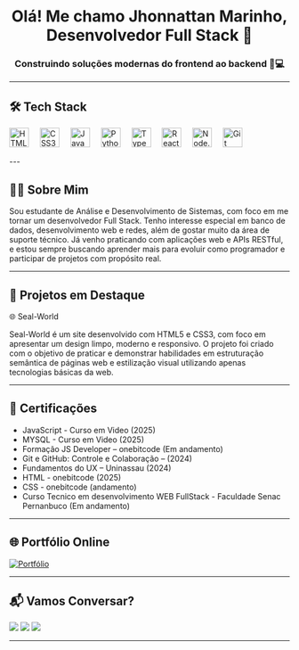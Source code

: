 <h1 align="center">Olá! Me chamo Jhonnattan Marinho, Desenvolvedor Full Stack 🚀</h1>
<h3 align="center">Construindo soluções modernas do frontend ao backend 🧠💻</h3>

---

## 🛠️ Tech Stack

<p align="left">
  <img src="https://cdn.jsdelivr.net/gh/devicons/devicon/icons/html5/html5-original.svg" height="35" alt="HTML5" />
  <img width="12" />
  <img src="https://cdn.jsdelivr.net/gh/devicons/devicon/icons/css3/css3-original.svg" height="35" alt="CSS3" />
  <img width="12" />
  <img src="https://cdn.jsdelivr.net/gh/devicons/devicon/icons/javascript/javascript-original.svg" height="35" alt="JavaScript" />
  <img width="12" />
  <img src="https://cdn.jsdelivr.net/gh/devicons/devicon/icons/python/python-original.svg" height="35" alt="Python" />
  <img width="12" />
  <img src="https://cdn.jsdelivr.net/gh/devicons/devicon/icons/typescript/typescript-original.svg" height="35" alt="TypeScript" />
  <img width="12" />
  <img src="https://cdn.jsdelivr.net/gh/devicons/devicon/icons/react/react-original.svg" height="35" alt="React" />
  <img width="12" />
  <img src="https://cdn.jsdelivr.net/gh/devicons/devicon/icons/nodejs/nodejs-original.svg" height="35" alt="Node.js" />
  <img width="12" />
  <img src="https://cdn.jsdelivr.net/gh/devicons/devicon/icons/git/git-original.svg" height="35" alt="Git" />
</p>
---

## 👨‍💻 Sobre Mim

Sou estudante de Análise e Desenvolvimento de Sistemas, com foco em me tornar um desenvolvedor Full Stack. Tenho interesse especial em banco de dados, desenvolvimento web e redes, além de gostar muito da área de suporte técnico. Já venho praticando com aplicações web e APIs RESTful, e estou sempre buscando aprender mais para evoluir como programador e participar de projetos com propósito real.

---

## 🚀 Projetos em Destaque

🌐 Seal-World

Seal-World é um site desenvolvido com HTML5 e CSS3, com foco em apresentar um design limpo, moderno e responsivo. O projeto foi criado com o objetivo de praticar e demonstrar habilidades em estruturação semântica de páginas web e estilização visual utilizando apenas tecnologias básicas da web.

---

## 📜 Certificações

- JavaScript - Curso em Video (2025)
- MYSQL - Curso em Video (2025)
- Formação JS Developer – onebitcode (Em andamento)  
- Git e GitHub: Controle e Colaboração –  (2024)  
- Fundamentos do UX  – Uninassau (2024)
- HTML - onebitcode (2025)
- CSS - onebitcode (andamento)
- Curso Tecnico em desenvolvimento WEB FullStack - Faculdade Senac Pernanbuco (Em andamento)

---

## 🌐 Portfólio Online

[![Portfólio](https://img.shields.io/badge/Portfólio-Jhonnattan%20Marinho-blue?style=flat-square&logo=firefox)](https://seuportifolio.com)

---

## 📬 Vamos Conversar?

<div align="left">
  <a href="jhonnattan.marinho@gmail.com"><img src="https://img.shields.io/badge/Gmail-D14836?style=for-the-badge&logo=gmail&logoColor=white"></a>
  <a href="https://www.linkedin.com/in/jhonnattan-marinho-bb2689266/" target="_blank"><img src="https://img.shields.io/badge/LinkedIn-0077B5?style=for-the-badge&logo=linkedin&logoColor=white"></a>
  <a href="https://github.com/AkiraMarinho" target="_blank"><img src="https://img.shields.io/badge/GitHub-100000?style=for-the-badge&logo=github&logoColor=white"></a>
</div>

---


